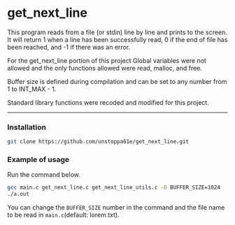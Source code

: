 # get_next_line
This program reads from a file (or stdin) line by line and prints to the screen. <br>It will return 1 when a line has been successfully read, 0 if the end of file has been reached, and -1 if there was an error.

For the get_next_line portion of this project Global variables were not allowed and the only functions allowed were read, malloc, and free.

Buffer size is defined during compilation and can be set to any number from 1 to INT_MAX - 1.

Standard library functions were recoded and modified for this project.

----
### Installation
```bash
git clone https://github.com/unstoppa61e/get_next_line.git
```

### Example of usage 
Run the command below.
```bash
gcc main.c get_next_line.c get_next_line_utils.c -D BUFFER_SIZE=1024
./a.out
```
You can change the `BUFFER_SIZE` number in the command and the file name to be read in `main.c`(default: lorem.txt).
